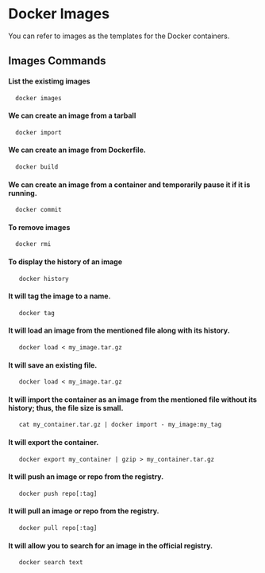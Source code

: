 
# Docker Images 

You can refer to images as the templates for the Docker containers.




## Images Commands

#### List the existimg images

```
  docker images
```

#### We can create an image from a tarball

```
  docker import
```

#### We can create an image from Dockerfile.

```
  docker build
```

#### We can create an image from a container and temporarily pause it if it is running.

```
  docker commit
```

#### To remove images

```
  docker rmi
```

#### To display the history of an image

```
   docker history
```

#### It will tag the image to a name.

```
   docker tag
```

#### It will load an image from the mentioned file along with its history.

```
   docker load < my_image.tar.gz
```

#### It will save an existing file.

```
   docker load < my_image.tar.gz
```

#### It will import the container as an image from the mentioned file without its history; thus, the file size is small. 

```
   cat my_container.tar.gz | docker import - my_image:my_tag
```

#### It will export the container.  

```
   docker export my_container | gzip > my_container.tar.gz
```

#### It will push an image or repo from the registry.  

```
   docker push repo[:tag]
```

#### It will pull an image or repo from the registry.  

```
   docker pull repo[:tag]
```

#### It will allow you to search for an image in the official registry.

```
   docker search text
```